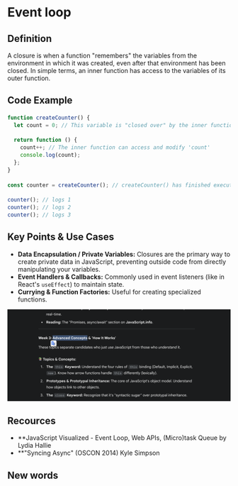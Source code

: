 # Event loop

## Definition

A closure is when a function "remembers" the variables from the environment in which it was created, even after that environment has been closed. In simple terms, an inner function has access to the variables of its outer function.

## Code Example

```javascript
function createCounter() {
  let count = 0; // This variable is "closed over" by the inner function

  return function () {
    count++; // The inner function can access and modify 'count'
    console.log(count);
  };
}

const counter = createCounter(); // createCounter() has finished executing

counter(); // logs 1
counter(); // logs 2
counter(); // logs 3
```

## Key Points & Use Cases

- **Data Encapsulation / Private Variables:** Closures are the primary way to create private data in JavaScript, preventing outside code from directly manipulating your variables.
- **Event Handlers & Callbacks:** Commonly used in event listeners (like in React's `useEffect`) to maintain state.
- **Currying & Function Factories:** Useful for creating specialized functions.

![Closure Diagram](images/image.png)

## Recources

- \*\*JavaScript Visualized - Event Loop, Web APIs, (Micro)task Queue by Lydia Hallie
- \*\*"Syncing Async" (OSCON 2014) Kyle Simpson

## New words
